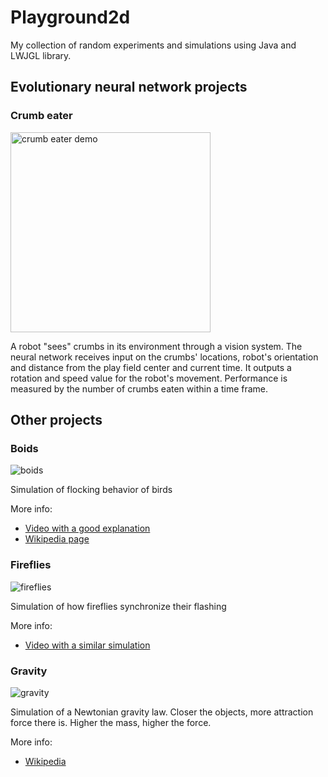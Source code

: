 # Playground2d
My collection of random experiments and simulations using Java and LWJGL library.


## Evolutionary neural network projects

### Crumb eater

<img src="../media/gifs/eater1.webp" alt="crumb eater demo" width="320"/>

A robot "sees" crumbs in its environment through a vision system. The neural network receives input on the crumbs' locations, robot's orientation and distance from the play field center and current time. It outputs a rotation and speed value for the robot's movement. Performance is measured by the number of crumbs eaten within a time frame.

## Other projects

### Boids

![boids](../media/gifs/boids.gif?raw=true)

Simulation of flocking behavior of birds

More info:

* [Video with a good explanation](https://www.youtube.com/watch?v=bqtqltqcQhw)
* [Wikipedia page](https://en.wikipedia.org/wiki/Boids)



### Fireflies

![fireflies](../media/gifs/fireflies.gif?raw=true)



Simulation of how fireflies synchronize their flashing

More info:

* [Video with a similar simulation](https://www.youtube.com/watch?v=d77GdblhvEo)



### Gravity

![gravity](../media/gifs/gravity.gif?raw=true)



Simulation of a Newtonian gravity law.
Closer the objects, more attraction force there is. Higher the mass, higher the force.

More info:

* [Wikipedia](https://en.wikipedia.org/wiki/Newton's_law_of_universal_gravitation)
